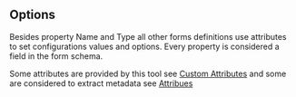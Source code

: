 ## Options

Besides property Name and Type all other forms definitions use attributes to set configurations values and options.
Every property is considered a field in the form schema.

Some attributes are provided by this tool see [Custom Attributes](custom-attributes.md) and some are considered to extract metadata see [Attribues](attributes.md)
